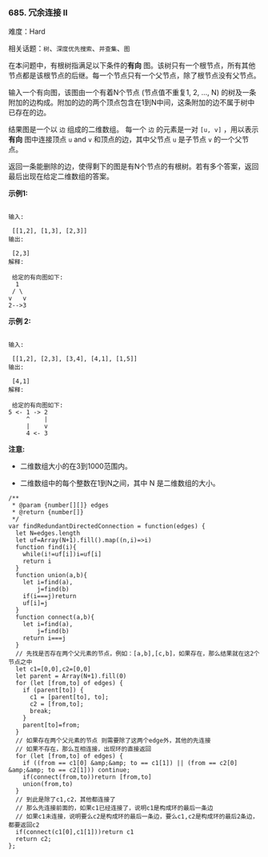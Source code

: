 ### 685. 冗余连接 II

难度：Hard

相关话题：`树`、`深度优先搜索`、`并查集`、`图`

在本问题中，有根树指满足以下条件的**有向** 图。该树只有一个根节点，所有其他节点都是该根节点的后继。每一个节点只有一个父节点，除了根节点没有父节点。



输入一个有向图，该图由一个有着N个节点 (节点值不重复1, 2, ..., N) 的树及一条附加的边构成。附加的边的两个顶点包含在1到N中间，这条附加的边不属于树中已存在的边。



结果图是一个以 `边` 组成的二维数组。 每一个 `边`  的元素是一对  `[u, v]` ，用以表示**有向** 图中连接顶点  `u`  and  `v` 和顶点的边，其中父节点 `u` 是子节点 `v` 的一个父节点。



返回一条能删除的边，使得剩下的图是有N个节点的有根树。若有多个答案，返回最后出现在给定二维数组的答案。



**示例1:** 



```

输入:

 [[1,2], [1,3], [2,3]]
输出:

 [2,3]
解释:

 给定的有向图如下:
  1
 / \
v   v
2-->3
```


**示例 2:** 



```

输入:

 [[1,2], [2,3], [3,4], [4,1], [1,5]]
输出:

 [4,1]
解释:

 给定的有向图如下:
5 <- 1 -> 2
     ^    |
     |    v
     4 <- 3
```


**注意:** 




* 二维数组大小的在3到1000范围内。

* 二维数组中的每个整数在1到N之间，其中 N 是二维数组的大小。




```
/**
 * @param {number[][]} edges
 * @return {number[]}
 */
var findRedundantDirectedConnection = function(edges) {
  let N=edges.length
  let uf=Array(N+1).fill().map((n,i)=>i)
  function find(i){
    while(i!=uf[i])i=uf[i]
    return i
  }
  function union(a,b){
    let i=find(a),
        j=find(b)
    if(i===j)return
    uf[i]=j
  }
  function connect(a,b){
    let i=find(a),
        j=find(b)
    return i===j
  }
  // 先找是否存在两个父元素的节点，例如：[a,b],[c,b]，如果存在，那么结果就在这2个节点之中
  let c1=[0,0],c2=[0,0]
  let parent = Array(N+1).fill(0)
  for (let [from,to] of edges) {
    if (parent[to]) {
      c1 = [parent[to], to];
      c2 = [from,to];
      break;
    }
    parent[to]=from;
  }
  // 如果存在两个父元素的节点 则需要除了这两个edge外，其他的先连接
  // 如果不存在，那么互相连接，出现环的直接返回
  for (let [from,to] of edges) {
    if ((from == c1[0] &amp;&amp; to == c1[1]) || (from == c2[0] &amp;&amp; to == c2[1])) continue;
    if(connect(from,to))return [from,to]
    union(from,to)
  }
  // 到此是除了c1,c2，其他都连接了
  // 那么先连接前面的，如果c1已经连接了，说明c1是构成环的最后一条边
  // 如果c1未连接，说明要么c2是构成环的最后一条边，要么c1,c2是构成环的最后2条边，都要返回c2
  if(connect(c1[0],c1[1]))return c1
  return c2;    
};
```

